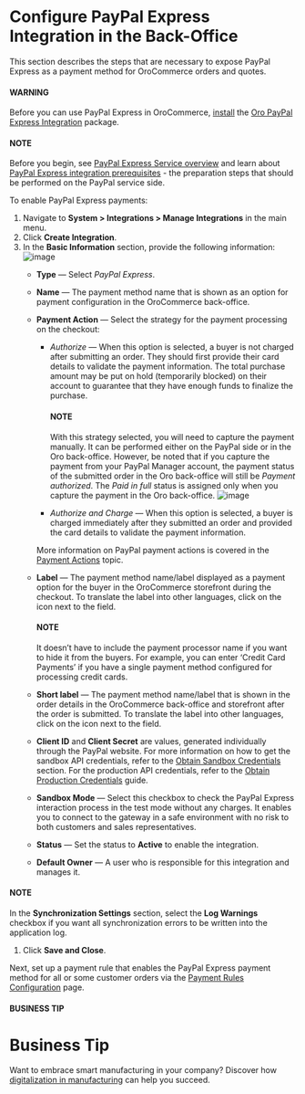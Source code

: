 <a id="config-guide-payment-paypal-express"></a>

# Configure PayPal Express Integration in the Back-Office

This section describes the steps that are necessary to expose PayPal Express as a payment method for OroCommerce orders and quotes.

#### WARNING
Before you can use PayPal Express in OroCommerce, [install](../../../../../../../backend/extension/install-extension.md#cookbook-extensions-composer) the <a href="https://packagist.oroinc.com/?#oro/paypal-express" target="_blank">Oro PayPal Express Integration</a> package.

#### NOTE
Before you begin, see [PayPal Express Service overview](../index.md#user-guide-payment-payment-providers-overview-paypal-express) and learn about [PayPal Express integration prerequisites](paypal-express-prerequisites.md#user-guide-payment-prerequisites-paypal-express) - the preparation steps that should be performed on the PayPal service side.

To enable PayPal Express payments:

1. Navigate to **System > Integrations > Manage Integrations** in the main menu.
2. Click **Create Integration**.
3. In the **Basic Information** section, provide the following information:
   ![image](user/img/system/integrations/paypal/paypal_express_integration.png)
   * **Type** —  Select *PayPal Express*.
   * **Name** — The payment method name that is shown as an option for payment configuration in the OroCommerce back-office.
   * **Payment Action** — Select the strategy for the payment processing on the checkout:
     * *Authorize* — When this option is selected, a buyer is not charged after submitting an order. They should first provide their card details to validate the payment information. The total purchase amount may be put on hold (temporarily blocked) on their account to guarantee that they have enough funds to finalize the purchase.

       #### NOTE
       With this strategy selected, you will need to capture the payment manually. It can be performed either on the PayPal side or in the Oro back-office. However, be noted that if you capture the payment from your PayPal Manager account, the payment status of the submitted order in the Oro back-office will still be *Payment authorized*. The *Paid in full* status is assigned only when you capture the payment in the Oro back-office.
       ![image](user/img/system/integrations/paypal/paypal_express_charge.png)
     * *Authorize and Charge* — When this option is selected, a buyer is charged immediately after they submitted an order and provided the card details to validate the payment information.

     More information on PayPal payment actions is covered in the [Payment Actions](../paypal-payment-actions.md#user-guide-payment-configuration-payment-method-integration-payment-actions) topic.
   * **Label** — The payment method name/label displayed as a payment option for the buyer in the OroCommerce storefront during the checkout. To translate the label into other languages, click on the <i class="fas fa-language" aria-hidden="true"></i> icon next to the field.

     #### NOTE
     It doesn’t have to include the payment processor name if you want to hide it from the buyers. For example, you can enter ‘Credit Card Payments’ if you have a single payment method configured for processing credit cards.
   * **Short label** — The payment method name/label that is shown in the order details in the OroCommerce back-office and storefront after the order is submitted. To translate the label into other languages, click on the <i class="fas fa-language" aria-hidden="true"></i> icon next to the field.
   * **Client ID** and **Client Secret** are values, generated individually through the PayPal website. For more information on how to get the sandbox API credentials, refer to the [Obtain Sandbox Credentials](paypal-express-prerequisites.md#paypal-express-sandbox-credentials) section. For the production API credentials, refer to the [Obtain Production Credentials](paypal-express-prerequisites.md#paypal-express-production-credentials) guide.
   * **Sandbox Mode** — Select this checkbox to check the PayPal Express interaction process in the test mode without any charges. It enables you to connect to the gateway in a safe environment with no risk to both customers and sales representatives.
   * **Status**  — Set the status to **Active** to enable the integration.
   * **Default Owner** — A user who is responsible for this integration and manages it.

#### NOTE
In the **Synchronization Settings** section, select the **Log Warnings** checkbox if you want all synchronization errors to be written into the application log.

1. Click **Save and Close**.

Next, set up a payment rule that enables the PayPal Express payment method for all or some customer orders via the [Payment Rules Configuration](../../../../payment-rules/index.md#sys-payment-rules) page.

#### BUSINESS TIP
# Business Tip

Want to embrace smart manufacturing in your company? Discover how <a href="https://oroinc.com/b2b-ecommerce/blog/digital-transformation-in-manufacturing/" target="_blank">digitalization in manufacturing</a> can help you succeed.

<!-- fa-bars = fa-navicon -->
<!-- Ic Tiles is used as Set As Default in saved views, and as tiles in display layout options -->
<!-- IcPencil refers to Rename in Commerce and Inline Editing in CRM -->
<!-- Check mark in the square. -->
<!-- SortDesc is also used as drop-down arrow -->
<!-- A -->
<!-- B -->
<!-- C -->
<!-- D -->
<!-- E -->
<!-- F -->
<!-- G -->
<!-- H -->
<!-- I -->
<!-- L -->
<!-- M -->
<!-- P -->
<!-- R -->
<!-- S -->
<!-- T -->
<!-- U -->
<!-- Z -->
